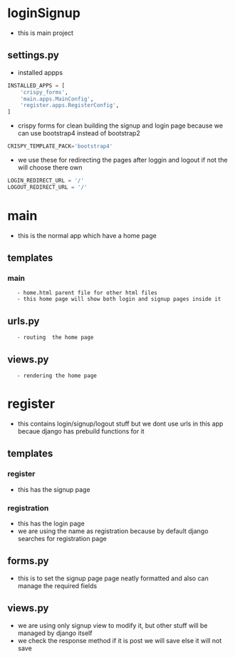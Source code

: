 # loginSignup
- this is main project
## settings.py
- installed appps 
```python
INSTALLED_APPS = [
    'crispy_forms',
    'main.apps.MainConfig',
    'register.apps.RegisterConfig',
]
```
- crispy forms for clean building the signup and login page because we can use bootstrap4 instead of bootstrap2
```python
CRISPY_TEMPLATE_PACK='bootstrap4'
```
- we use these for redirecting the pages after loggin and logout if not the will choose there own
```python
LOGIN_REDIRECT_URL = '/' 
LOGOUT_REDIRECT_URL = '/'
```
# main
- this is the normal app which have a home page
## templates
   ### main
       - home.html parent file for other html files
       - this home page will show both login and signup pages inside it
   ## urls.py
       - routing  the home page 
   ## views.py
       - rendering the home page


# register
- this contains login/signup/logout stuff but we dont use urls in this app becaue django has prebuild functions for it
## templates
### register
- this has the signup page
### registration
- this has the login page
- we are using the name as registration because by default django searches for registration page
## forms.py
- this is to set the signup page page neatly formatted and also can manage the required fields
## views.py
- we are using only signup view to modify it, but other stuff will be managed by django itself
- we check the response method if it is post we will save else it will not save
